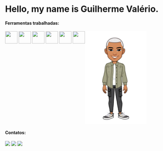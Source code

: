 # Hello, my name is Guilherme Valério.

#### Ferramentas trabalhadas:
<div style="display: inline-block">
  <img src="https://cdn.jsdelivr.net/gh/devicons/devicon/icons/git/git-original.svg" width="40" height="40" align="center"/>
  <img src="https://cdn.jsdelivr.net/gh/devicons/devicon/icons/html5/html5-original.svg" width="40" height="40" align="center"/>
  <img src="https://cdn.jsdelivr.net/gh/devicons/devicon/icons/php/php-original.svg" width="40" height="40" align="center"/>
  <img src="https://cdn.jsdelivr.net/gh/devicons/devicon/icons/laravel/laravel-plain-wordmark.svg" width="40" height="40" align="center"/>
  <img src="https://cdn.jsdelivr.net/gh/devicons/devicon/icons/css3/css3-original-wordmark.svg" width="40" height="40" align="center"/>
  <img src="https://cdn.jsdelivr.net/gh/devicons/devicon/icons/javascript/javascript-original.svg" width="40" height="40" align="center"/>



  <img src="/images/avatar-removebg-preview.png" width="200" height="300" align="right"/>
 </div>
 
 #### Contatos:

<div>
<a href="https://instagram.com/seu-usuário-instagram-aqui" target="_blank"><img src="https://img.shields.io/badge/-Instagram-%23E4405F?style=for-the-badge&logo=instagram&logoColor=white" target="_blank"></a>
<a href = "mailto:contato@seu-usuário-aqui"><img src="https://img.shields.io/badge/Gmail-D14836?style=for-the-badge&logo=gmail&logoColor=white" target="_blank"></a>
<a href="https://www.linkedin.com/in/seu-usuário-linkedln-aqui" target="_blank"><img src="https://img.shields.io/badge/-LinkedIn-%230077B5?style=for-the-badge&logo=linkedin&logoColor=white" target="_blank"></a>   
</div>
